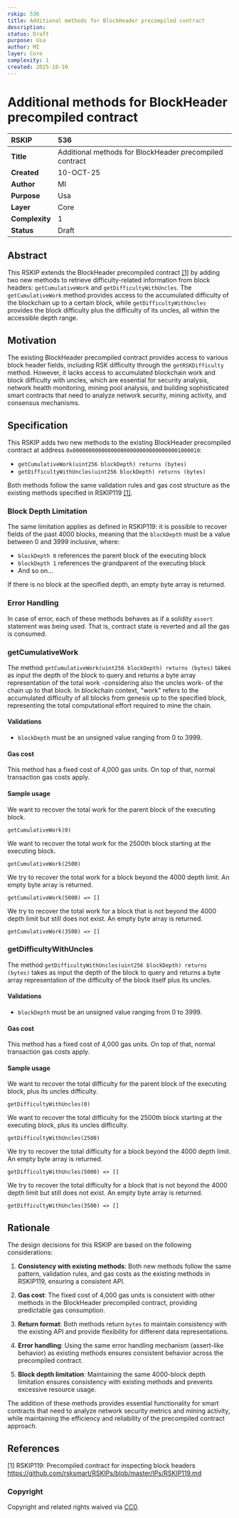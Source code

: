 ```yaml
---
rskip: 536
title: Additional methods for BlockHeader precompiled contract
description: 
status: Draft
purpose: Usa
author: MI
layer: Core
complexity: 1
created: 2025-10-10
---
```

# Additional methods for BlockHeader precompiled contract

|RSKIP          |536 |
| :------------ |:------------- |
|**Title**      |Additional methods for BlockHeader precompiled contract |
|**Created**    |10-OCT-25 |
|**Author**     |MI |
|**Purpose**    |Usa |
|**Layer**      |Core |
|**Complexity** |1 |
|**Status**     |Draft |

## Abstract

This RSKIP extends the BlockHeader precompiled contract [[1]](#references) by adding two new methods to retrieve difficulty-related information from block headers: `getCumulativeWork` and `getDifficultyWithUncles`. The `getCumulativeWork` method provides access to the accumulated difficulty of the blockchain up to a certain block, while `getDifficultyWithUncles` provides the block difficulty plus the difficulty of its uncles, all within the accessible depth range.

## Motivation

The existing BlockHeader precompiled contract provides access to various block header fields, including RSK difficulty through the `getRSKDifficulty` method. However, it lacks access to accumulated blockchain work and block difficulty with uncles, which are essential for security analysis, network health monitoring, mining pool analysis, and building sophisticated smart contracts that need to analyze network security, mining activity, and consensus mechanisms.

## Specification

This RSKIP adds two new methods to the existing BlockHeader precompiled contract at address `0x0000000000000000000000000000000001000010`:

- `getCumulativeWork(uint256 blockDepth) returns (bytes)`
- `getDifficultyWithUncles(uint256 blockDepth) returns (bytes)`

Both methods follow the same validation rules and gas cost structure as the existing methods specified in RSKIP119 [[1]](#references).

### Block Depth Limitation

The same limitation applies as defined in RSKIP119: it is possible to recover fields of the past 4000 blocks, meaning that the `blockDepth` must be a value between 0 and 3999 inclusive, where:
- `blockDepth 0` references the parent block of the executing block
- `blockDepth 1` references the grandparent of the executing block
- And so on...

If there is no block at the specified depth, an empty byte array is returned.

### Error Handling

In case of error, each of these methods behaves as if a solidity `assert` statement was being used. That is, contract state is reverted and all the gas is consumed.

### getCumulativeWork

The method `getCumulativeWork(uint256 blockDepth) returns (bytes)` takes as input the depth of the block to query and returns a byte array representation of the total work -considering also the uncles work- of the chain up to that block. In blockchain context, "work" refers to the accumulated difficulty of all blocks from genesis up to the specified block, representing the total computational effort required to mine the chain.

#### Validations

- `blockDepth` must be an unsigned value ranging from 0 to 3999.

#### Gas cost

This method has a fixed cost of 4,000 gas units. On top of that, normal transaction gas costs apply.

#### Sample usage

We want to recover the total work for the parent block of the executing block.

```
getCumulativeWork(0)
```

We want to recover the total work for the 2500th block starting at the executing block.

```
getCumulativeWork(2500)
```

We try to recover the total work for a block beyond the 4000 depth limit. An empty byte array is returned.

```
getCumulativeWork(5000) => []
```

We try to recover the total work for a block that is not beyond the 4000 depth limit but still does not exist. An empty byte array is returned.

```
getCumulativeWork(3500) => []
```

### getDifficultyWithUncles

The method `getDifficultyWithUncles(uint256 blockDepth) returns (bytes)` takes as input the depth of the block to query and returns a byte array representation of the difficulty of the block itself plus its uncles.

#### Validations

- `blockDepth` must be an unsigned value ranging from 0 to 3999.

#### Gas cost

This method has a fixed cost of 4,000 gas units. On top of that, normal transaction gas costs apply.

#### Sample usage

We want to recover the total difficulty for the parent block of the executing block, plus its uncles difficulty.

```
getDifficultyWithUncles(0)
```

We want to recover the total difficulty for the 2500th block starting at the executing block, plus its uncles difficulty.

```
getDifficultyWithUncles(2500)
```

We try to recover the total difficulty for a block beyond the 4000 depth limit. An empty byte array is returned.

```
getDifficultyWithUncles(5000) => []
```

We try to recover the total difficulty for a block that is not beyond the 4000 depth limit but still does not exist. An empty byte array is returned.

```
getDifficultyWithUncles(3500) => []
```

## Rationale

The design decisions for this RSKIP are based on the following considerations:

1. **Consistency with existing methods**: Both new methods follow the same pattern, validation rules, and gas costs as the existing methods in RSKIP119, ensuring a consistent API.

2. **Gas cost**: The fixed cost of 4,000 gas units is consistent with other methods in the BlockHeader precompiled contract, providing predictable gas consumption.

3. **Return format**: Both methods return `bytes` to maintain consistency with the existing API and provide flexibility for different data representations.

4. **Error handling**: Using the same error handling mechanism (assert-like behavior) as existing methods ensures consistent behavior across the precompiled contract.

5. **Block depth limitation**: Maintaining the same 4000-block depth limitation ensures consistency with existing methods and prevents excessive resource usage.

The addition of these methods provides essential functionality for smart contracts that need to analyze network security metrics and mining activity, while maintaining the efficiency and reliability of the precompiled contract approach.

## References

[1] RSKIP119: Precompiled contract for inspecting block headers https://github.com/rsksmart/RSKIPs/blob/master/IPs/RSKIP119.md

### Copyright

Copyright and related rights waived via [CC0](https://creativecommons.org/publicdomain/zero/1.0/).

